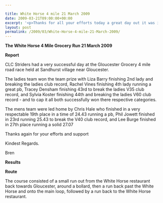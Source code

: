 ```yaml
---

title: White Horse 4 mile 21 March 2009
date: 2009-03-21T09:00:00+00:00
excerpt: '<p>Thanks for all your efforts today a great day out it was indeed especially for all you ladies winning every chocolate biscuit going!!Thanks also to Mike and Rob for helping today much appreciated guys. Thanks again for your support Brendan Ward, Club Chairman White Horse 4 mile Grocery Run 21 March 2009 Photos Report Results</p>'
layout: post
permalink: /2009/03/White-Horse-4-mile-21-March-2009/
---
```

**The White Horse 4 Mile Grocery Run 21 March 2009**

**<a name="Report"></a><a name="Report"></a>Report**

CLC Striders had a very successful day at the Gloucester Grocery 4 mile road race held at Sandhurst village near Gloucester.

The ladies team won the team prize with Liza Barry finishing 2nd lady and breaking the ladies club record, Rachel Vines finishing 4th lady running a great pb, Tracey Densham finishing 43rd to break the ladies V35 club record, and Sylvia Koster finishing 44th and breaking the ladies V60 club record - and to cap it all both successfully won there respective categories.

The mens team were led home by Chris Hale who finished in a very respectable 19th place in a time of 24.43 running a pb, Phil Jowett finished in 23rd running 25.43 to break the V40 club record, and Lee Burge finished in 27th place running a solid 27.07

Thanks again for your efforts and support

Kindest Regards.

Bren

<a name="Report"></a>**<a name="Results"></a>Results**

**Route**</p> 

The course consisted of a small run out from the White Horse restaurant back towards Gloucester, around a bollard, then a run back past the White Horse and onto the main loop, followed by a run back to the White Horse restaurant.